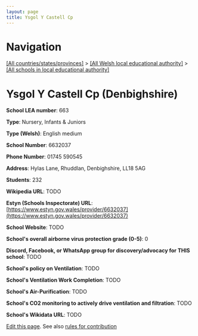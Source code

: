 ```yaml
---
layout: page
title: Ysgol Y Castell Cp
---
```

# Navigation

[[All countries/states/provinces]](../../..) > [[All Welsh local educational authority]](../..) > [[All schools in local educational authority]](..)

# Ysgol Y Castell Cp (Denbighshire)

**School LEA number**: 663

**Type**: Nursery, Infants & Juniors

**Type (Welsh)**: English medium

**School Number**: 6632037

**Phone Number**: 01745 590545

**Address**: Hylas Lane, Rhuddlan, Denbighshire, LL18 5AG

**Students**: 232

**Wikipedia URL**: TODO

**Estyn (Schools Inspectorate) URL**: [https://www.estyn.gov.wales/provider/6632037](https://www.estyn.gov.wales/provider/6632037)

**School Website**: TODO

**School's overall airborne virus protection grade (0-5)**: 0

**Discord, Facebook, or WhatsApp group for discovery/advocacy for THIS school**: TODO

**School's policy on Ventilation**: TODO

**School's Ventilation Work Completion**: TODO

**School's Air-Purification**: TODO

**School's CO2 monitoring to actively drive ventilation and filtration**: TODO

**School's Wikidata URL**: TODO




[Edit this page](https://github.com/ventilate-schools/Wales/edit/prif/./Denbighshire/Ysgol_Y_Castell_Cp.md). See also [rules for contribution](../../../contribution-rules/)
